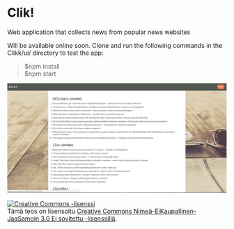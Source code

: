 # Clik! #

 Web application that collects news from popular news websites
 
 Will be available online soon. Clone and run the following commands in the Clikk/ui/ directory to test the app:

> $npm install  
> $npm start

![Picture of the current state of the app](https://raw.githubusercontent.com/jexniemi/Clik/master/ui/src/pics/status.jpg)
 
 <a rel="license" href="http://creativecommons.org/licenses/by-nc-sa/3.0/"><img alt="Creative Commons -lisenssi" style="border-width:0" src="https://i.creativecommons.org/l/by-nc-sa/3.0/88x31.png" /></a><br />Tämä teos on lisensoitu <a rel="license" href="http://creativecommons.org/licenses/by-nc-sa/3.0/">Creative Commons Nimeä-EiKaupallinen-JaaSamoin 3.0 Ei sovitettu -lisenssillä</a>.
